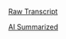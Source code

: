 [Raw Transcript](https://github.com/MCBasterSheet/MCBasterSheet/blob/main/MCB150/pages/Lectures/Raw-Transcripts/Raw%20Transcript%204-24-2024.md)

[AI Summarized](https://github.com/MCBasterSheet/MCBasterSheet/blob/main/MCB150/pages/Lectures/AI-Summaries/AI%20Summarized%204-24-2024.md)
